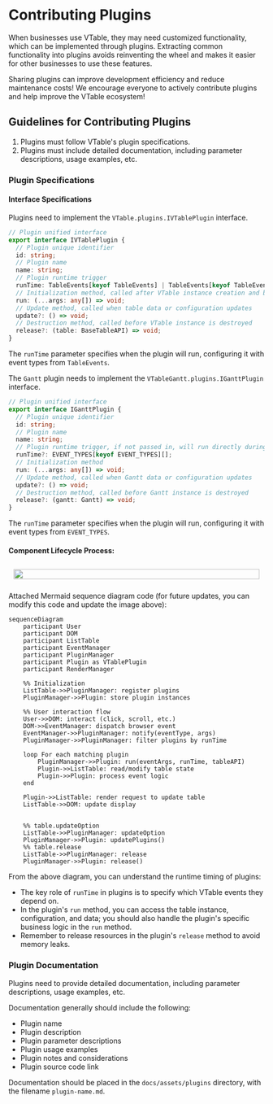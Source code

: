 # Contributing Plugins

When businesses use VTable, they may need customized functionality, which can be implemented through plugins. Extracting common functionality into plugins avoids reinventing the wheel and makes it easier for other businesses to use these features.

Sharing plugins can improve development efficiency and reduce maintenance costs! We encourage everyone to actively contribute plugins and help improve the VTable ecosystem!

## Guidelines for Contributing Plugins

1. Plugins must follow VTable's plugin specifications.
2. Plugins must include detailed documentation, including parameter descriptions, usage examples, etc.

### Plugin Specifications
#### Interface Specifications

Plugins need to implement the `VTable.plugins.IVTablePlugin` interface.

```ts
// Plugin unified interface
export interface IVTablePlugin {
  // Plugin unique identifier
  id: string;
  // Plugin name
  name: string;
  // Plugin runtime trigger
  runTime: TableEvents[keyof TableEvents] | TableEvents[keyof TableEvents][];
  // Initialization method, called after VTable instance creation and before first render
  run: (...args: any[]) => void;
  // Update method, called when table data or configuration updates
  update?: () => void;
  // Destruction method, called before VTable instance is destroyed
  release?: (table: BaseTableAPI) => void;
}
```

The `runTime` parameter specifies when the plugin will run, configuring it with event types from `TableEvents`.

The `Gantt` plugin needs to implement the `VTableGantt.plugins.IGanttPlugin` interface.

```ts
// Plugin unified interface
export interface IGanttPlugin {
  // Plugin unique identifier
  id: string;
  // Plugin name
  name: string;
  // Plugin runtime trigger, if not passed in, will run directly during the Gantt build by default
  runTime?: EVENT_TYPES[keyof EVENT_TYPES][];
  // Initialization method
  run: (...args: any[]) => void;
  // Update method, called when Gantt data or configuration updates
  update?: () => void;
  // Destruction method, called before Gantt instance is destroyed
  release?: (gantt: Gantt) => void;   
}
```

The `runTime` parameter specifies when the plugin will run, configuring it with event types from `EVENT_TYPES`.

####  Component Lifecycle Process:

<div style="display: flex; justify-content: center;  width: 100%;">
  <img src="https://lf9-dp-fe-cms-tos.byteorg.com/obj/bit-cloud/VTable/guide/plugin-lifecycle.jpeg"  style="width: 100%; object-fit: contain; padding: 10px;">
</div>

Attached Mermaid sequence diagram code (for future updates, you can modify this code and update the image above):
```mermaid
sequenceDiagram
    participant User
    participant DOM
    participant ListTable
    participant EventManager
    participant PluginManager
    participant Plugin as VTablePlugin
    participant RenderManager
    
    %% Initialization
    ListTable->>PluginManager: register plugins
    PluginManager->>Plugin: store plugin instances
    
    %% User interaction flow
    User->>DOM: interact (click, scroll, etc.)
    DOM->>EventManager: dispatch browser event
    EventManager->>PluginManager: notify(eventType, args)
    PluginManager->>PluginManager: filter plugins by runTime
    
    loop For each matching plugin
        PluginManager->>Plugin: run(eventArgs, runTime, tableAPI)
        Plugin->>ListTable: read/modify table state
        Plugin->>Plugin: process event logic
    end
    
    Plugin->>ListTable: render request to update table
    ListTable->>DOM: update display


    %% table.updateOption
    ListTable->>PluginManager: updateOption
    PluginManager->>Plugin: updatePlugins()
    %% table.release
    ListTable->>PluginManager: release
    PluginManager->>Plugin: release()

```

From the above diagram, you can understand the runtime timing of plugins:
- The key role of `runTime` in plugins is to specify which VTable events they depend on.
- In the plugin's `run` method, you can access the table instance, configuration, and data; you should also handle the plugin's specific business logic in the `run` method.
- Remember to release resources in the plugin's `release` method to avoid memory leaks.

### Plugin Documentation

Plugins need to provide detailed documentation, including parameter descriptions, usage examples, etc.

Documentation generally should include the following:
- Plugin name
- Plugin description
- Plugin parameter descriptions
- Plugin usage examples
- Plugin notes and considerations
- Plugin source code link

Documentation should be placed in the `docs/assets/plugins` directory, with the filename `plugin-name.md`.



